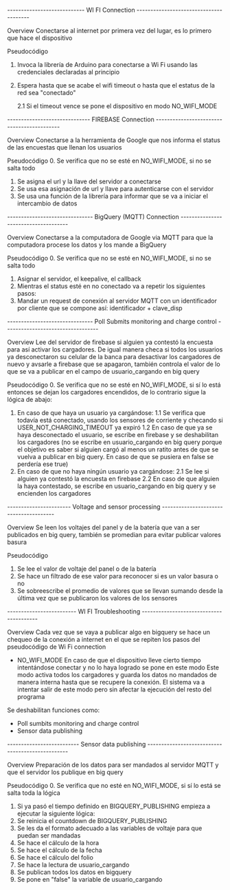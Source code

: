  ---------------------------- WI FI Connection ---------------------------------------

Overview
Conectarse al internet por primera vez del lugar, es lo primero que hace el dispositivo

Pseudocódigo
1. Invoca la librería de Arduino para conectarse a Wi Fi usando las credenciales declaradas al principio
2. Espera hasta que se acabe el wifi timeout o hasta que el estatus de la red sea "conectado"

	2.1 Si el timeout vence se pone el dispositivo en modo NO_WIFI_MODE

	
 ------------------------------ FIREBASE Connection -------------------------------------------

Overview
Conectarse a la herramienta de Google que nos informa el status de las encuestas que llenan los usuarios

Pseudocódigo
0. Se verifica que no se esté en NO_WIFI_MODE, si no se salta todo
1. Se asigna el url y la llave del servidor a conectarse
2. Se usa esa asignación de url y llave para autenticarse con el servidor
3. Se usa una función de la librería para informar que se va a iniciar el intercambio de datos

 ------------------------------- BigQuery (MQTT) Connection -------------------------------------

Overview
Conectarse a la computadora de Google via MQTT para que la computadora procese los datos y los mande a BigQuery

Pseudocódigo
0. Se verifica que no se esté en NO_WIFI_MODE, si no se salta todo
1. Asignar el servidor, el keepalive,  el callback 
2. Mientras el status esté en no conectado va a repetir los siguientes pasos:
3. Mandar un request de conexión al servidor MQTT con un identificador por cliente que se compone así: identificador + clave_disp



 ------------------------------- Poll Submits monitoring and charge control ----------------------------------

Overview
Lee del servidor de firebase si alguien ya contestó la encuesta para así activar los cargadores. De igual manera checa si todos los 
usuarios ya desconectaron su celular de la banca para desactivar los cargadores de nuevo y avsarle a firebase que se apagaron, también 
controla el valor de lo que se va a publicar en el campo de usuario_cargando en big query

Pseudocódigo
0. Se verifica que no se esté en NO_WIFI_MODE, si sí lo está entonces se dejan los cargadores encendidos, de lo contrario sigue la lógica de abajo:
1. En caso de que haya un usuario ya cargándose:
	1.1 Se verifica que todavía está conectado, usando los sensores de corriente y checando si USER_NOT_CHARGING_TIMEOUT ya expiró
	1.2 En caso de que ya se haya desconectado el usuario, se escribe en firebase y se deshabilitan los cargadores
		(no se escribe en usuario_cargando en big query porque el objetivo es saber si alguien cargó al menos un ratito antes
		de que se vuelva a publicar en big query. En caso de que se pusiera en false se perdería ese true)
2. En caso de que no haya ningún usuario ya cargándose:
	2.1 Se lee si alguien ya contestó la encuesta en firebase
	2.2 En caso de que alguien la haya contestado, se escribe en usuario_cargando en big query y se encienden los cargadores


 ----------------------- Voltage and sensor processing ---------------------------------------

Overview 
Se leen los voltajes del panel y de la batería que van a ser publicados en big query, también se promedian para evitar publicar valores
basura 

Pseudocódigo
1. Se lee el valor de voltaje del panel o de la batería
2. Se hace un filtrado de ese valor para reconocer si es un valor basura o no
3. Se sobreescribe el promedio de valores que se llevan sumando desde la última vez que se publicaron los valores de los sensores

 ------------------------- WI FI Troubleshooting ----------------------------------------

Overview
Cada vez que se vaya a publicar algo en bigquery se hace un chequeo de la conexión a internet en el que 
se repiten los pasos del pseudocódigo de Wi Fi connection

 - NO_WIFI_MODE
En caso de que el dispositivo lleve cierto tiempo intentándose conectar y no lo haya logrado se pone en este modo
Este modo activa todos los cargadores y guarda los datos no mandados de manera interna hasta que se recupere la conexión. 
El sistema va a intentar salir de este modo pero sin afectar la ejecución del resto del programa

Se deshabilitan funciones como:
- Poll sumbits monitoring and charge control
- Sensor data publishing 

-------------------------- Sensor data publishing -------------------------------------------------

Overview
Preparación de los datos para ser mandados al servidor MQTT y que el servidor los publique en big query

Pseudocódigo
0. Se verifica que no esté en NO_WIFI_MODE, si sí lo está se salta toda la lógica 
1. Si ya pasó el tiempo definido en BIGQUERY_PUBLISHING empieza a ejecutar la siguiente lógica:
2. Se reinicia el countdown de BIGQUERY_PUBLISHING
3. Se les da el formato adecuado a las variables de voltaje para que puedan ser mandadas
4. Se hace el cálculo de la hora 
5. Se hace el cálculo de la fecha
6. Se hace el cálculo del folio
7. Se hace la lectura de usuario_cargando
8. Se publican todos los datos en bigquery
9. Se pone en "false" la variable de usuario_cargando

